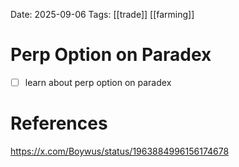 Date: 2025-09-06
Tags: [[trade]] [[farming]]

# Perp Option on Paradex

- [ ] learn about perp option on paradex

# References
https://x.com/Boywus/status/1963884996156174678